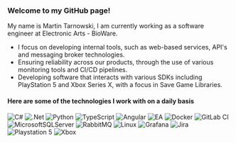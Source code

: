 ### Welcome to my GitHub page!

My name is Martin Tarnowski, I am currently working as a software engineer at Electronic Arts - BioWare.
 - I focus on developing internal tools, such as web-based services, API's and messaging broker technologies.
 - Ensuring reliability across our products, through the use of various monitoring tools and CI/CD pipelines.
 - Developing software that interacts with various SDKs including PlayStation 5 and Xbox Series X, with a focus in Save Game Libraries.
 
#### Here are some of the technologies I work with on a daily basis
![C#](https://img.shields.io/badge/c%23-%23239120.svg?style=for-the-badge&logo=c-sharp&logoColor=white) 
![.Net](https://img.shields.io/badge/.NET-5C2D91?style=for-the-badge&logo=.net&logoColor=white) 
![Python](https://img.shields.io/badge/python-3670A0?style=for-the-badge&logo=python&logoColor=ffdd54) 
![TypeScript](https://img.shields.io/badge/typescript-%23007ACC.svg?style=for-the-badge&logo=typescript&logoColor=white) 
![Angular](https://img.shields.io/badge/angular-%23DD0031.svg?style=for-the-badge&logo=angular&logoColor=white) 
![EA](https://img.shields.io/badge/ea-%23000000.svg?style=for-the-badge&logo=ea&logoColor=white) 
![Docker](https://img.shields.io/badge/docker-%230db7ed.svg?style=for-the-badge&logo=docker&logoColor=white) 
![GitLab CI](https://img.shields.io/badge/gitlab%20ci-%23181717.svg?style=for-the-badge&logo=gitlab&logoColor=white) 
![MicrosoftSQLServer](https://img.shields.io/badge/Microsoft%20SQL%20Server-CC2927?style=for-the-badge&logo=microsoft%20sql%20server&logoColor=white) 
![RabbitMQ](https://img.shields.io/badge/Rabbitmq-FF6600?style=for-the-badge&logo=rabbitmq&logoColor=white) 
![Linux](https://img.shields.io/badge/Linux-FCC624?style=for-the-badge&logo=linux&logoColor=black) 
![Grafana](https://img.shields.io/badge/grafana-%23F46800.svg?style=for-the-badge&logo=grafana&logoColor=white) 
![Jira](https://img.shields.io/badge/jira-%230A0FFF.svg?style=for-the-badge&logo=jira&logoColor=white) 
![Playstation 5](https://img.shields.io/badge/Playstation%205-003791?style=for-the-badge&logo=playstation-5&logoColor=white) 
![Xbox](https://img.shields.io/badge/xbox-%23107C10.svg?style=for-the-badge&logo=xbox&logoColor=white)
